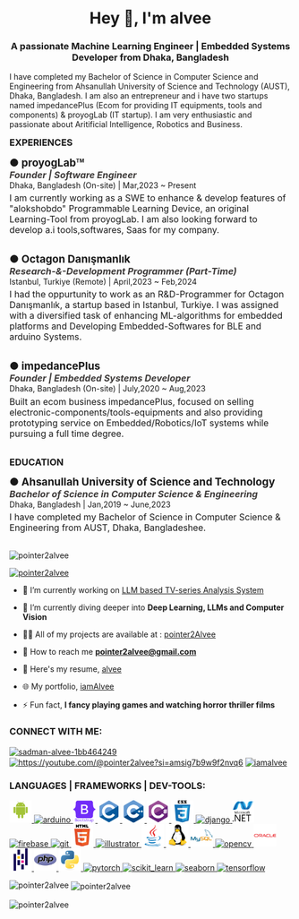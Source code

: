 <h1 align="center">Hey 👋, I'm alvee</h1>
<h3 align="center">A passionate Machine Learning Engineer | Embedded Systems Developer from Dhaka, Bangladesh</h3>
<p> 
I have completed my Bachelor of Science in Computer Science and Engineering from Ahsanullah University of Science and Technology (AUST), Dhaka, Bangladesh. I am also an entrepreneur and i have two startups named impedancePlus (Ecom for providing IT equipments, tools and components) & proyogLab (IT startup). I am very enthusiastic and passionate about Aritificial Intelligence, Robotics and Business.  
<br> 
</p>


<p>
<h3 style="margin-top: 0.5vw; margin-bottom: 1.5vw;">
<b>EXPERIENCES</b>
</h3> 

<!--Sub-section: proyogLab-->
<b style="font-size:1.95vw ; margin-bottom:.5vw">● proyogLab<sup style="font-size:.95vw">TM</sup></b> <br> 
<b><i style="font-size:1.70vw ; margin-top:.5vw; color:#3E3B3A">
Founder | Software Engineer 
</i></b><br> 
Dhaka, Bangladesh (On-site) | Mar,2023 ~ Present <br>
<span style="display: block; margin-top: 0.55vw; font-size: 1.65vw;">
    I am currently working as a SWE to enhance & develop features of "alokshobdo" Programmable Learning Device, an original Learning-Tool from proyogLab. I am also looking forward to develop a.i tools,softwares, Saas for my company.
</span>
<br>


<!--Sub-section: Octagon Danışmanlık-->
<b style="font-size:1.95vw ; margin-bottom:.5vw">●  Octagon Danışmanlık</b> <br> 
<b><i style="font-size:1.70vw ; margin-top:.5vw; color:#3E3B3A">
Research-&-Development Programmer (Part-Time) 
</i></b><br> 
Istanbul, Turkiye (Remote) | April,2023 ~ Feb,2024 <br>
<span style="display: block; margin-top: 0.55vw; font-size: 1.65vw;">
I had the oppurtunity to work as an R&D-Programmer for Octagon Danışmanlık, a startup based in Istanbul, Turkiye. I was assigned with a diversified task of enhancing ML-algorithms for embedded platforms and Developing Embedded-Softwares for BLE and arduino Systems.
</span>
<br>

<!--Sub-section: impedancePlus-->
<b style="font-size:1.95vw ; margin-bottom:.5vw">● impedancePlus</b> <br> 
<b><i style="font-size:1.70vw ; margin-top:.5vw; color:#3E3B3A">
Founder | Embedded Systems Developer
</i></b><br> 
Dhaka, Bangladesh (On-site) | July,2020 ~ Aug,2023 <br>
<span style="display: block; margin-top: 0.55vw; font-size: 1.65vw;">
Built an ecom business impedancePlus, focused on selling electronic-components/tools-equipments and also providing prototyping service on Embedded/Robotics/IoT systems while pursuing a full time degree.
</span>
<br>



<!--Section: EDUCATION-->

<p>
<h3 style="margin-top: 0.5vw; margin-bottom: 1.5vw;">
<b>EDUCATION</b>
</h3> 

<!--Sub-section: AUST-->
<b style="font-size:1.95vw ; margin-bottom:.5vw">● Ahsanullah University of Science and Technology</b> <br> 
<b><i style="font-size:1.70vw ; margin-top:.5vw; color:#3E3B3A">
Bachelor of Science in Computer Science & Engineering
</i></b><br> 
Dhaka, Bangladesh |  Jan,2019 ~ June,2023  <br>
<span style="display: block; margin-top: 0.55vw; font-size: 1.65vw;">
I have completed my Bachelor of Science in Computer Science & Engineering from AUST, Dhaka, Bangladeshee.
</span>
<br>
</p>

<p align="left"> <img src="https://komarev.com/ghpvc/?username=pointer2alvee&label=Profile%20views&color=0e75b6&style=flat" alt="pointer2alvee" /> </p>

<p align="left"> <a href="https://github.com/ryo-ma/github-profile-trophy"><img src="https://github-profile-trophy.vercel.app/?username=pointer2alvee" alt="pointer2alvee" /></a> </p>

- 🔭 I’m currently working on [LLM based TV-series Analysis System](https://github.com/pointer2Alvee/llm-tv-series-analysis.git)

- 🌱 I’m currently diving deeper into **Deep Learning, LLMs and Computer Vision**

- 👨‍💻 All of my projects are available at : [pointer2Alvee](https://github.com/pointer2Alvee)

- 📩 How to reach me **pointer2alvee@gmail.com**

- 📄 Here's my resume, [alvee]()
  
- 🌐 My portfolio, [iamAlvee]()

- ⚡ Fun fact, **I fancy playing games and watching horror thriller films**

<h3 align="left">CONNECT WITH ME:</h3>
<p align="left">
<a href="https://linkedin.com/in/sadman-alvee-1bb464249" target="blank"><img align="center" src="https://raw.githubusercontent.com/rahuldkjain/github-profile-readme-generator/master/src/images/icons/Social/linked-in-alt.svg" alt="sadman-alvee-1bb464249" height="30" width="40" /></a>
<a href="https://www.youtube.com/c/https://youtube.com/@pointer2alvee?si=amsig7b9w9f2nvq6" target="blank"><img align="center" src="https://raw.githubusercontent.com/rahuldkjain/github-profile-readme-generator/master/src/images/icons/Social/youtube.svg" alt="https://youtube.com/@pointer2alvee?si=amsig7b9w9f2nvq6" height="30" width="40" /></a>
<a href="https://www.leetcode.com/iamalvee" target="blank"><img align="center" src="https://raw.githubusercontent.com/rahuldkjain/github-profile-readme-generator/master/src/images/icons/Social/leet-code.svg" alt="iamalvee" height="30" width="40" /></a>
</p>

<h3 align="left">LANGUAGES | FRAMEWORKS | DEV-TOOLS:</h3>
<p align="left"> <a href="https://developer.android.com" target="_blank" rel="noreferrer"> <img src="https://raw.githubusercontent.com/devicons/devicon/master/icons/android/android-original-wordmark.svg" alt="android" width="40" height="40"/> </a> <a href="https://www.arduino.cc/" target="_blank" rel="noreferrer"> <img src="https://cdn.worldvectorlogo.com/logos/arduino-1.svg" alt="arduino" width="40" height="40"/> </a> <a href="https://getbootstrap.com" target="_blank" rel="noreferrer"> <img src="https://raw.githubusercontent.com/devicons/devicon/master/icons/bootstrap/bootstrap-plain-wordmark.svg" alt="bootstrap" width="40" height="40"/> </a> <a href="https://www.cprogramming.com/" target="_blank" rel="noreferrer"> <img src="https://raw.githubusercontent.com/devicons/devicon/master/icons/c/c-original.svg" alt="c" width="40" height="40"/> </a> <a href="https://www.w3schools.com/cpp/" target="_blank" rel="noreferrer"> <img src="https://raw.githubusercontent.com/devicons/devicon/master/icons/cplusplus/cplusplus-original.svg" alt="cplusplus" width="40" height="40"/> </a> <a href="https://www.w3schools.com/cs/" target="_blank" rel="noreferrer"> <img src="https://raw.githubusercontent.com/devicons/devicon/master/icons/csharp/csharp-original.svg" alt="csharp" width="40" height="40"/> </a> <a href="https://www.w3schools.com/css/" target="_blank" rel="noreferrer"> <img src="https://raw.githubusercontent.com/devicons/devicon/master/icons/css3/css3-original-wordmark.svg" alt="css3" width="40" height="40"/> </a> <a href="https://www.djangoproject.com/" target="_blank" rel="noreferrer"> <img src="https://cdn.worldvectorlogo.com/logos/django.svg" alt="django" width="40" height="40"/> </a> <a href="https://dotnet.microsoft.com/" target="_blank" rel="noreferrer"> <img src="https://raw.githubusercontent.com/devicons/devicon/master/icons/dot-net/dot-net-original-wordmark.svg" alt="dotnet" width="40" height="40"/> </a> <a href="https://firebase.google.com/" target="_blank" rel="noreferrer"> <img src="https://www.vectorlogo.zone/logos/firebase/firebase-icon.svg" alt="firebase" width="40" height="40"/> </a> <a href="https://git-scm.com/" target="_blank" rel="noreferrer"> <img src="https://www.vectorlogo.zone/logos/git-scm/git-scm-icon.svg" alt="git" width="40" height="40"/> </a> <a href="https://www.w3.org/html/" target="_blank" rel="noreferrer"> <img src="https://raw.githubusercontent.com/devicons/devicon/master/icons/html5/html5-original-wordmark.svg" alt="html5" width="40" height="40"/> </a> <a href="https://www.adobe.com/in/products/illustrator.html" target="_blank" rel="noreferrer"> <img src="https://www.vectorlogo.zone/logos/adobe_illustrator/adobe_illustrator-icon.svg" alt="illustrator" width="40" height="40"/> </a> <a href="https://www.java.com" target="_blank" rel="noreferrer"> <img src="https://raw.githubusercontent.com/devicons/devicon/master/icons/java/java-original.svg" alt="java" width="40" height="40"/> </a> <a href="https://www.linux.org/" target="_blank" rel="noreferrer"> <img src="https://raw.githubusercontent.com/devicons/devicon/master/icons/linux/linux-original.svg" alt="linux" width="40" height="40"/> </a> <a href="https://www.mysql.com/" target="_blank" rel="noreferrer"> <img src="https://raw.githubusercontent.com/devicons/devicon/master/icons/mysql/mysql-original-wordmark.svg" alt="mysql" width="40" height="40"/> </a> <a href="https://opencv.org/" target="_blank" rel="noreferrer"> <img src="https://www.vectorlogo.zone/logos/opencv/opencv-icon.svg" alt="opencv" width="40" height="40"/> </a> <a href="https://www.oracle.com/" target="_blank" rel="noreferrer"> <img src="https://raw.githubusercontent.com/devicons/devicon/master/icons/oracle/oracle-original.svg" alt="oracle" width="40" height="40"/> </a> <a href="https://pandas.pydata.org/" target="_blank" rel="noreferrer"> <img src="https://raw.githubusercontent.com/devicons/devicon/2ae2a900d2f041da66e950e4d48052658d850630/icons/pandas/pandas-original.svg" alt="pandas" width="40" height="40"/> </a> <a href="https://www.php.net" target="_blank" rel="noreferrer"> <img src="https://raw.githubusercontent.com/devicons/devicon/master/icons/php/php-original.svg" alt="php" width="40" height="40"/> </a> <a href="https://www.python.org" target="_blank" rel="noreferrer"> <img src="https://raw.githubusercontent.com/devicons/devicon/master/icons/python/python-original.svg" alt="python" width="40" height="40"/> </a> <a href="https://pytorch.org/" target="_blank" rel="noreferrer"> <img src="https://www.vectorlogo.zone/logos/pytorch/pytorch-icon.svg" alt="pytorch" width="40" height="40"/> </a> <a href="https://scikit-learn.org/" target="_blank" rel="noreferrer"> <img src="https://upload.wikimedia.org/wikipedia/commons/0/05/Scikit_learn_logo_small.svg" alt="scikit_learn" width="40" height="40"/> </a> <a href="https://seaborn.pydata.org/" target="_blank" rel="noreferrer"> <img src="https://seaborn.pydata.org/_images/logo-mark-lightbg.svg" alt="seaborn" width="40" height="40"/> </a> <a href="https://www.tensorflow.org" target="_blank" rel="noreferrer"> <img src="https://www.vectorlogo.zone/logos/tensorflow/tensorflow-icon.svg" alt="tensorflow" width="40" height="40"/> </a> </p>

<p><img align="left" src="https://github-readme-stats.vercel.app/api/top-langs?username=pointer2alvee&show_icons=true&locale=en&layout=compact" alt="pointer2alvee" /></p>

<p>&nbsp;<img align="center" src="https://github-readme-stats.vercel.app/api?username=pointer2alvee&show_icons=true&locale=en" alt="pointer2alvee" /></p>

<p><img align="center" src="https://github-readme-streak-stats.herokuapp.com/?user=pointer2alvee&" alt="pointer2alvee" /></p>
